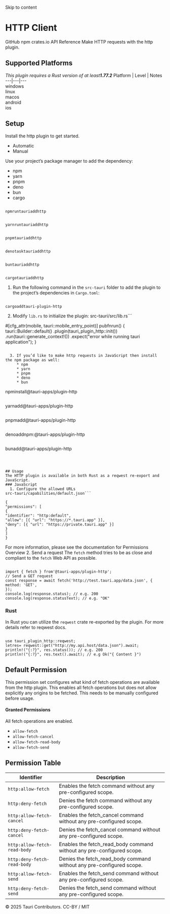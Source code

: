 Skip to content
# HTTP Client
GitHub npm  crates.io 
API Reference 
Make HTTP requests with the http plugin.
## Supported Platforms
_This plugin requires a Rust version of at least**1.77.2**_
Platform | Level | Notes  
---|---|---  
windows  
linux  
macos  
android  
ios  
## Setup
Install the http plugin to get started.
  * Automatic 
  * Manual 


Use your project’s package manager to add the dependency:
  * npm 
  * yarn 
  * pnpm 
  * deno 
  * bun 
  * cargo 


```

npmruntauriaddhttp

```

```

yarnruntauriaddhttp

```

```

pnpmtauriaddhttp

```

```

denotasktauriaddhttp

```

```

buntauriaddhttp

```

```

cargotauriaddhttp

```

  1. Run the following command in the `src-tauri` folder to add the plugin to the project’s dependencies in `Cargo.toml`:
```

cargoaddtauri-plugin-http

```

  2. Modify `lib.rs` to initialize the plugin:
src-tauri/src/lib.rs```

#[cfg_attr(mobile, tauri::mobile_entry_point)]
pubfnrun() {
tauri::Builder::default()
.plugin(tauri_plugin_http::init())
.run(tauri::generate_context!())
.expect("error while running tauri application");
}

```

  3. If you’d like to make http requests in JavaScript then install the npm package as well:
     * npm 
     * yarn 
     * pnpm 
     * deno 
     * bun 
```

npminstall@tauri-apps/plugin-http

```

```

yarnadd@tauri-apps/plugin-http

```

```

pnpmadd@tauri-apps/plugin-http

```

```

denoaddnpm:@tauri-apps/plugin-http

```

```

bunadd@tauri-apps/plugin-http

```



## Usage
The HTTP plugin is available in both Rust as a reqwest re-export and JavaScript.
### JavaScript
  1. Configure the allowed URLs
src-tauri/capabilities/default.json```

{
"permissions": [
{
"identifier": "http:default",
"allow": [{ "url": "https://*.tauri.app" }],
"deny": [{ "url": "https://private.tauri.app" }]
}
]
}

```

For more information, please see the documentation for Permissions Overview
  2. Send a request
The `fetch` method tries to be as close and compliant to the `fetch` Web API as possible.
```

import { fetch } from'@tauri-apps/plugin-http';
// Send a GET request
const response = await fetch('http://test.tauri.app/data.json', {
method: 'GET',
});
console.log(response.status); // e.g. 200
console.log(response.statusText); // e.g. "OK"

```



### Rust
In Rust you can utilize the `reqwest` crate re-exported by the plugin. For more details refer to reqwest docs.
```

use tauri_plugin_http::reqwest;
letres= reqwest::get("http://my.api.host/data.json").await;
println!("{:?}", res.status()); // e.g. 200
println!("{:?}", res.text().await); // e.g Ok("{ Content }")

```

## Default Permission
This permission set configures what kind of fetch operations are available from the http plugin.
This enables all fetch operations but does not allow explicitly any origins to be fetched. This needs to be manually configured before usage.
#### Granted Permissions
All fetch operations are enabled.
  * `allow-fetch`
  * `allow-fetch-cancel`
  * `allow-fetch-read-body`
  * `allow-fetch-send`


## Permission Table
Identifier | Description  
---|---  
`http:allow-fetch` |  Enables the fetch command without any pre-configured scope.  
`http:deny-fetch` |  Denies the fetch command without any pre-configured scope.  
`http:allow-fetch-cancel` |  Enables the fetch_cancel command without any pre-configured scope.  
`http:deny-fetch-cancel` |  Denies the fetch_cancel command without any pre-configured scope.  
`http:allow-fetch-read-body` |  Enables the fetch_read_body command without any pre-configured scope.  
`http:deny-fetch-read-body` |  Denies the fetch_read_body command without any pre-configured scope.  
`http:allow-fetch-send` |  Enables the fetch_send command without any pre-configured scope.  
`http:deny-fetch-send` |  Denies the fetch_send command without any pre-configured scope.  
© 2025 Tauri Contributors. CC-BY / MIT
